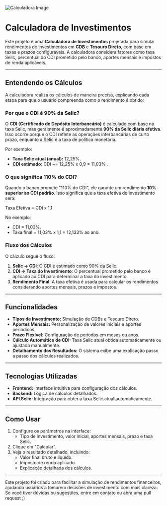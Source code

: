 ![Calculadora Image](https://github.com/user-attachments/assets/81fbadd4-6598-4e84-a1a5-85a4ac415ab6)
# **Calculadora de Investimentos**

Este projeto é uma **Calculadora de Investimentos** projetada para simular rendimentos de investimentos em **CDB** e **Tesouro Direto**, com base em taxas e prazos configuráveis. A calculadora considera fatores como taxa Selic, percentual do CDI prometido pelo banco, aportes mensais e impostos de renda aplicáveis.

---

## **Entendendo os Cálculos**

A calculadora realiza os cálculos de maneira precisa, explicando cada etapa para que o usuário compreenda como o rendimento é obtido:

### **Por que o CDI é 90% da Selic?**
O **CDI (Certificado de Depósito Interbancário)** é calculado com base na taxa Selic, mas geralmente é aproximadamente **90% da Selic diária efetiva**. Isso ocorre porque o CDI reflete as operações interbancárias de curto prazo, enquanto a Selic é a taxa de política monetária.

Por exemplo:
- **Taxa Selic atual (anual):** 12,25%.
- **CDI estimado:** CDI ~= 12,25% x 0,9 = 11,03% .

### **O que significa 110% do CDI?**
Quando o banco promete "110% do CDI", ele garante um rendimento **10% superior ao CDI padrão**. Isso significa que a taxa efetiva do investimento será:

Taxa Efetiva = CDI x 1,1

No exemplo:
- CDI = 11,03%.
- Taxa final = 11,03% x 1,1 = 12,133%  ao ano.

### **Fluxo dos Cálculos**
O cálculo segue o fluxo:
1. **Selic → CDI**: O CDI é estimado como 90% da Selic.
2. **CDI → Taxa do Investimento**: O percentual prometido pelo banco é aplicado ao CDI para determinar a taxa do investimento.
3. **Rendimento Final**: A taxa efetiva é usada para calcular os rendimentos considerando aportes mensais, prazos e impostos.

---

## **Funcionalidades**
- **Tipos de Investimento:** Simulação de CDBs e Tesouro Direto.
- **Aportes Mensais:** Personalização de valores iniciais e aportes periódicos.
- **Prazo Flexível:** Configuração de períodos em meses ou anos.
- **Cálculo Automático de CDI:** Taxa Selic atual obtida automaticamente ou ajustada manualmente.
- **Detalhamento dos Resultados:** O sistema exibe uma explicação passo a passo dos cálculos realizados.

---

## **Tecnologias Utilizadas**
- **Frontend:** Interface intuitiva para configuração dos cálculos.
- **Backend:** Lógica de cálculos detalhados.
- **API Selic:** Integração para obter a taxa Selic atual automaticamente.

---

## **Como Usar**
1. Configure os parâmetros na interface:
   - Tipo de investimento, valor inicial, aportes mensais, prazo e taxa Selic.
2. Clique em "Calcular".
3. Veja o resultado detalhado, incluindo:
   - Valor final bruto e líquido.
   - Imposto de renda aplicado.
   - Explicação detalhada dos cálculos.

---

Este projeto foi criado para facilitar a simulação de rendimentos financeiros, ajudando usuários a tomarem decisões de investimento com mais clareza. Se você tiver dúvidas ou sugestões, entre em contato ou abra uma pull request ;)
